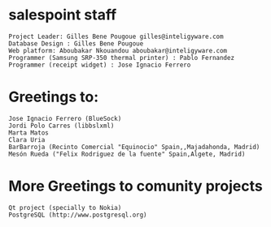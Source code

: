 # salespoint staff
	Project Leader: Gilles Bene Pougoue gilles@inteligyware.com
	Database Design : Gilles Bene Pougoue 
	Web platform: Aboubakar Nkouandou aboubakar@inteligyware.com
	Programmer (Samsung SRP-350 thermal printer) : Pablo Fernandez
	Programmer (receipt widget) : Jose Ignacio Ferrero

# Greetings to:
	Jose Ignacio Ferrero (BlueSock)
	Jordi Polo Carres (libbslxml)
	Marta Matos
	Clara Uria
	BarBarroja (Recinto Comercial "Equinocio" Spain,,Majadahonda, Madrid)
	Mesón Rueda ("Felix Rodriguez de la fuente" Spain,Algete, Madrid)

# More Greetings to comunity projects
	Qt project (specially to Nokia)
	PostgreSQL (http://www.postgresql.org)
